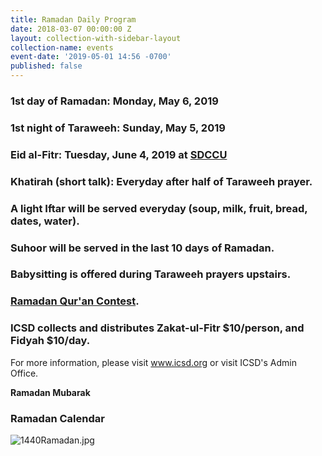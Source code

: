 ```yaml
---
title: Ramadan Daily Program
date: 2018-03-07 00:00:00 Z
layout: collection-with-sidebar-layout
collection-name: events
event-date: '2019-05-01 14:56 -0700'
published: false
---
```


### 1st day of Ramadan: Monday, May 6, 2019  
### 1st night of Taraweeh: Sunday, May 5, 2019  
### Eid al-Fitr: Tuesday, June 4, 2019 at [SDCCU](http://www.icsd.org/events/eid-mubarak)
### Khatirah (short talk): Everyday after half of Taraweeh prayer.
### A light Iftar will be served everyday (soup, milk, fruit, bread, dates, water).
### Suhoor will be served in the last 10 days of Ramadan.
### Babysitting is offered during Taraweeh prayers upstairs.
### [Ramadan Qur'an Contest](http://www.icsd.org/events/quran-memorization-contest). 
### ICSD collects and distributes Zakat-ul-Fitr $10/person, and Fidyah $10/day.

For more information, please visit www.icsd.org or visit ICSD's Admin Office.

**Ramadan Mubarak**

### Ramadan Calendar
![1440Ramadan.jpg]({{site.baseurl}}/media/1440Ramadan.jpg)
